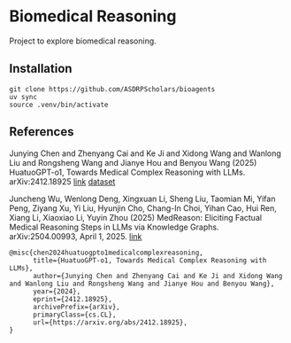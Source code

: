 # Biomedical Reasoning

Project to explore biomedical reasoning.


## Installation

```
git clone https://github.com/ASDRPScholars/bioagents
uv sync
source .venv/bin/activate
```


## References


Junying Chen and Zhenyang Cai and Ke Ji and Xidong Wang and Wanlong Liu and Rongsheng Wang and Jianye Hou and Benyou Wang (2025)  HuatuoGPT-o1, Towards Medical Complex Reasoning with LLMs. arXiv:2412.18925 [link](https://arxiv.org/abs/2412.18925) [dataset](https://huggingface.co/datasets/FreedomIntelligence/medical-o1-reasoning-SFT)


Juncheng Wu, Wenlong Deng, Xingxuan Li, Sheng Liu, Taomian Mi, Yifan Peng, Ziyang Xu, Yi Liu, Hyunjin Cho, Chang-In Choi, Yihan Cao, Hui Ren, Xiang Li, Xiaoxiao Li, Yuyin Zhou (2025) MedReason: Eliciting Factual Medical Reasoning Steps in LLMs via Knowledge Graphs.  	arXiv:2504.00993, April 1, 2025. [link](https://arxiv.org/abs/2504.00993)


```
@misc{chen2024huatuogpto1medicalcomplexreasoning,
      title={HuatuoGPT-o1, Towards Medical Complex Reasoning with LLMs}, 
      author={Junying Chen and Zhenyang Cai and Ke Ji and Xidong Wang and Wanlong Liu and Rongsheng Wang and Jianye Hou and Benyou Wang},
      year={2024},
      eprint={2412.18925},
      archivePrefix={arXiv},
      primaryClass={cs.CL},
      url={https://arxiv.org/abs/2412.18925}, 
}
```